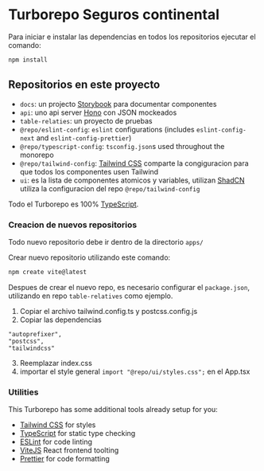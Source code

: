 # Turborepo Seguros continental

Para iniciar e instalar las dependencias en todos los repositorios ejecutar el comando:

```sh
npm install
```

## Repositorios en este proyecto

- `docs`: un projecto [Storybook](https://storybook.js.org/) para documentar componentes
- `api`: uno api server [Hono](https://hono.dev/) con JSON mockeados
- `table-relaties`: un proyecto de pruebas
- `@repo/eslint-config`: `eslint` configurations (includes `eslint-config-next` and `eslint-config-prettier`)
- `@repo/typescript-config`: `tsconfig.json`s used throughout the monorepo
- `@repo/tailwind-config`: [Tailwind CSS](https://tailwindcss.com/) comparte la congiguracion para que todos los componentes usen Tailwind
- `ui`: es la lista de componentes atomicos y variables, utilizan [ShadCN](https://ui.shadcn.com/) utiliza la configuracion del repo `@repo/tailwind-config`

Todo el Turborepo es 100% [TypeScript](https://www.typescriptlang.org/).

### Creacion de nuevos repositorios

Todo nuevo repositorio debe ir dentro de la directorio `apps/` 

Crear nuevo repositorio utilizando este comando:

```sh
npm create vite@latest
```
Despues de crear el nuevo repo, es necesario configurar el `package.json`, utilizando en repo `table-relatives` como ejemplo.
1. Copiar el archivo tailwind.config.ts y postcss.config.js
2. Copiar las dependencias
```
"autoprefixer",
"postcss",
"tailwindcss"
```
3. Reemplazar  index.css
4. importar el style general `import "@repo/ui/styles.css";` en el App.tsx

### Utilities

This Turborepo has some additional tools already setup for you:

- [Tailwind CSS](https://tailwindcss.com/) for styles
- [TypeScript](https://www.typescriptlang.org/) for static type checking
- [ESLint](https://eslint.org/) for code linting
- [ViteJS](https://vitejs.dev/) React frontend toolting
- [Prettier](https://prettier.io) for code formatting
